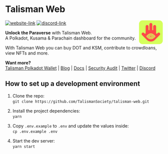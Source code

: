 # Talisman Web

<img src="public/talisman.svg" alt="Talisman" width="15%" align="right" />

[![website-link](https://img.shields.io/website?label=app.talisman.xyz&style=flat-square&up_message=online&url=https%3A%2F%2Fapp.talisman.xyz)](https://app.talisman.xyz)
[![discord-link](https://img.shields.io/discord/858891448271634473?logo=discord&logoColor=white&style=flat-square)](https://discord.gg/talisman)

**Unlock the Paraverse** with Talisman Web.  
A Polkadot, Kusama & Parachain dashboard for the community.

With Talisman Web you can buy DOT and KSM, contribute to crowdloans, view NFTs and more.

**Want more?**  
[Talisman Polkadot Wallet](https://talisman.xyz) | [Blog](https://talisman.xyz/blog) | [Docs](https://docs.talisman.xyz) | [Security Audit](https://talisman.xyz/static/media/talisman-security-audit.1d41357e3e47abcda755.pdf) | [Twitter](https://twitter.com/wearetalisman) | [Discord](https://discord.gg/talisman)

## How to set up a development environment

1. Clone the repo:  
   `git clone https://github.com/TalismanSociety/talisman-web.git`

2. Install the project dependencies:  
   `yarn`

3. Copy `.env.example` to `.env` and update the values inside:  
   `cp .env.example .env`

4. Start the dev server:  
   `yarn start`
